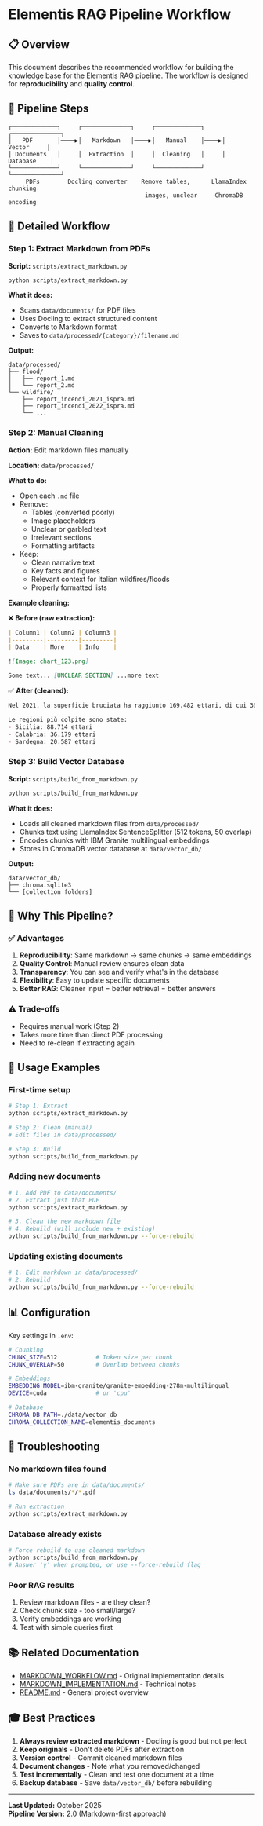 # Elementis RAG Pipeline Workflow

## 📋 Overview

This document describes the recommended workflow for building the knowledge base for the Elementis RAG pipeline. The workflow is designed for **reproducibility** and **quality control**.

## 🔄 Pipeline Steps

```
┌─────────────┐     ┌──────────────┐     ┌─────────────┐     ┌──────────────┐
│   PDF       │────▶│   Markdown   │────▶│   Manual    │────▶│   Vector     │
│ Documents   │     │  Extraction  │     │  Cleaning   │     │  Database    │
└─────────────┘     └──────────────┘     └─────────────┘     └──────────────┘
     PDFs        Docling converter    Remove tables,      LlamaIndex chunking
                                       images, unclear     ChromaDB encoding
```

## 📝 Detailed Workflow

### Step 1: Extract Markdown from PDFs

**Script:** `scripts/extract_markdown.py`

```bash
python scripts/extract_markdown.py
```

**What it does:**
- Scans `data/documents/` for PDF files
- Uses Docling to extract structured content
- Converts to Markdown format
- Saves to `data/processed/{category}/filename.md`

**Output:**
```
data/processed/
├── flood/
│   ├── report_1.md
│   └── report_2.md
└── wildfire/
    ├── report_incendi_2021_ispra.md
    ├── report_incendi_2022_ispra.md
    └── ...
```

### Step 2: Manual Cleaning

**Action:** Edit markdown files manually

**Location:** `data/processed/`

**What to do:**
- Open each `.md` file
- Remove:
  - Tables (converted poorly)
  - Image placeholders
  - Unclear or garbled text
  - Irrelevant sections
  - Formatting artifacts
- Keep:
  - Clean narrative text
  - Key facts and figures
  - Relevant context for Italian wildfires/floods
  - Properly formatted lists

**Example cleaning:**

❌ **Before (raw extraction):**
```markdown
| Column1 | Column2 | Column3 |
|---------|---------|---------|
| Data    | More    | Info    |

![Image: chart_123.png]

Some text... [UNCLEAR SECTION] ...more text
```

✅ **After (cleaned):**
```markdown
Nel 2021, la superficie bruciata ha raggiunto 169.482 ettari, di cui 36.304 ettari erano aree forestali.

Le regioni più colpite sono state:
- Sicilia: 88.714 ettari
- Calabria: 36.179 ettari
- Sardegna: 20.587 ettari
```

### Step 3: Build Vector Database

**Script:** `scripts/build_from_markdown.py`

```bash
python scripts/build_from_markdown.py
```

**What it does:**
- Loads all cleaned markdown files from `data/processed/`
- Chunks text using LlamaIndex SentenceSplitter (512 tokens, 50 overlap)
- Encodes chunks with IBM Granite multilingual embeddings
- Stores in ChromaDB vector database at `data/vector_db/`

**Output:**
```
data/vector_db/
├── chroma.sqlite3
└── [collection folders]
```

## 🎯 Why This Pipeline?

### ✅ Advantages

1. **Reproducibility**: Same markdown → same chunks → same embeddings
2. **Quality Control**: Manual review ensures clean data
3. **Transparency**: You can see and verify what's in the database
4. **Flexibility**: Easy to update specific documents
5. **Better RAG**: Cleaner input = better retrieval = better answers

### ⚠️ Trade-offs

- Requires manual work (Step 2)
- Takes more time than direct PDF processing
- Need to re-clean if extracting again

## 🔧 Usage Examples

### First-time setup

```bash
# Step 1: Extract
python scripts/extract_markdown.py

# Step 2: Clean (manual)
# Edit files in data/processed/

# Step 3: Build
python scripts/build_from_markdown.py
```

### Adding new documents

```bash
# 1. Add PDF to data/documents/
# 2. Extract just that PDF
python scripts/extract_markdown.py

# 3. Clean the new markdown file
# 4. Rebuild (will include new + existing)
python scripts/build_from_markdown.py --force-rebuild
```

### Updating existing documents

```bash
# 1. Edit markdown in data/processed/
# 2. Rebuild
python scripts/build_from_markdown.py --force-rebuild
```

## 📊 Configuration

Key settings in `.env`:

```bash
# Chunking
CHUNK_SIZE=512           # Token size per chunk
CHUNK_OVERLAP=50         # Overlap between chunks

# Embeddings
EMBEDDING_MODEL=ibm-granite/granite-embedding-278m-multilingual
DEVICE=cuda              # or 'cpu'

# Database
CHROMA_DB_PATH=./data/vector_db
CHROMA_COLLECTION_NAME=elementis_documents
```

## 🐛 Troubleshooting

### No markdown files found

```bash
# Make sure PDFs are in data/documents/
ls data/documents/*/*.pdf

# Run extraction
python scripts/extract_markdown.py
```

### Database already exists

```bash
# Force rebuild to use cleaned markdown
python scripts/build_from_markdown.py
# Answer 'y' when prompted, or use --force-rebuild flag
```

### Poor RAG results

1. Review markdown files - are they clean?
2. Check chunk size - too small/large?
3. Verify embeddings are working
4. Test with simple queries first

## 📚 Related Documentation

- [MARKDOWN_WORKFLOW.md](MARKDOWN_WORKFLOW.md) - Original implementation details
- [MARKDOWN_IMPLEMENTATION.md](../MARKDOWN_IMPLEMENTATION.md) - Technical notes
- [README.md](../README.md) - General project overview

## 🎓 Best Practices

1. **Always review extracted markdown** - Docling is good but not perfect
2. **Keep originals** - Don't delete PDFs after extraction
3. **Version control** - Commit cleaned markdown files
4. **Document changes** - Note what you removed/changed
5. **Test incrementally** - Clean and test one document at a time
6. **Backup database** - Save `data/vector_db/` before rebuilding

---

**Last Updated:** October 2025  
**Pipeline Version:** 2.0 (Markdown-first approach)
